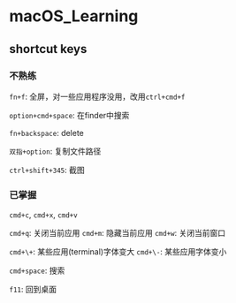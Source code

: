 # macOS_Learning

## shortcut keys

### 不熟练

`fn+f`: 全屏，对一些应用程序没用，改用`ctrl+cmd+f`

`option+cmd+space`: 在finder中搜索

`fn+backspace`: delete 

`双指+option`: 复制文件路径

`ctrl+shift+345`: 截图

### 已掌握

`cmd+c`, `cmd+x`, `cmd+v`

`cmd+q`: 关闭当前应用
`cmd+m`: 隐藏当前应用
`cmd+w`: 关闭当前窗口

`cmd+\+`: 某些应用(terminal)字体变大
`cmd+\-`: 某些应用字体变小

`cmd+space`: 搜索

`f11`: 回到桌面





